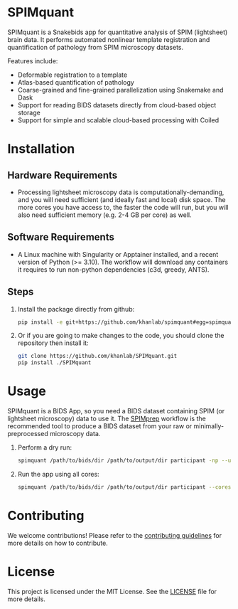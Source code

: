 # SPIMquant

SPIMquant is a Snakebids app for quantitative analysis of SPIM (lightsheet) brain data. It performs automated nonlinear template registration and quantification of pathology from SPIM microscopy datasets.

Features include:
 - Deformable registration to a template 
 - Atlas-based quantification of pathology 
 - Coarse-grained and fine-grained parallelization using Snakemake and Dask
 - Support for reading BIDS datasets directly from cloud-based object storage
 - Support for simple and scalable cloud-based processing with Coiled


# Installation

## Hardware Requirements
 - Processing lightsheet microscopy data is computationally-demanding, and you will need sufficient (and ideally fast and local) 
 disk space. The more cores you have access to, the faster the code will run, but you will also need sufficient memory (e.g. 2-4 GB per core) as well.

## Software Requirements
 - A Linux machine with Singularity or Apptainer installed, and a recent version of Python (>= 3.10). The workflow will download
 any containers it requires to run non-python dependencies (c3d, greedy, ANTS).

## Steps
 1. Install the package directly from github:
    ```bash
    pip install -e git+https://github.com/khanlab/spimquant#egg=spimquant
    ```

 2. Or if you are going to make changes to the code, you should clone the repository then install it:
    ```bash
    git clone https://github.com/khanlab/SPIMquant.git
    pip install ./SPIMquant
    ```   

# Usage

SPIMquant is a BIDS App, so you need a BIDS dataset containing SPIM (or lightsheet microscopy) data to use it. The [SPIMprep](https://github.com/khanlab/SPIMprep)
workflow is the recommended tool to produce a BIDS dataset from your raw or minimally-preprocessed microscopy data.

 1. Perform a dry run:
    ```bash
    spimquant /path/to/bids/dir /path/to/output/dir participant -np --use-apptainer
    ```
 2. Run the app using all cores:
    ```bash
    spimquant /path/to/bids/dir /path/to/output/dir participant --cores all --use-apptainer
    ```

# Contributing
 We welcome contributions! Please refer to the [contributing guidelines](CONTRIBUTING.md) for more details on how to contribute.

# License
 This project is licensed under the MIT License. See the [LICENSE](LICENSE) file for more details.
